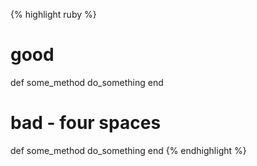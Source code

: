 {% highlight ruby %}
# good
def some_method
  do_something
end

# bad - four spaces
def some_method
    do_something
end
{% endhighlight %}
